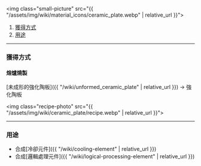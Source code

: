 <img class="small-picture" src="{{ "/assets/img/wiki/material_icons/ceramic_plate.webp" | relative_url }}">

<div class="article-content">
<ol>
    <li><a href="#獲得方式">獲得方式</a></li>
    <li><a href="#用途">用途</a></li>
</ol>
</div>

---

<a name="獲得方式"></a>

### 獲得方式

#### 熔爐燒製

[未成形的強化陶板]({{ "/wiki/unformed_ceramic_plate" | relative_url }}) -> 強化陶板

<img class="recipe-photo" src="{{ "/assets/img/wiki/ceramic_plate/recipe.webp" | relative_url }}">

---

<a name="用途"></a>

### 用途

- 合成[冷卻元件]({{ "/wiki/cooling-element" | relative_url }})  
- 合成[邏輯處理元件]({{ "/wiki/logical-processing-element" | relative_url }})